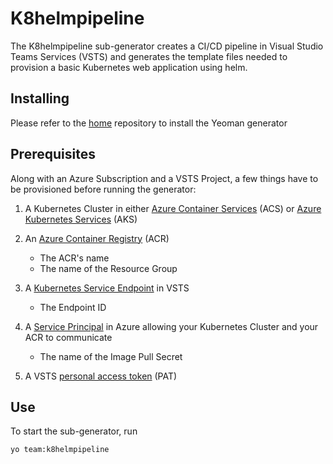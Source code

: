 # K8helmpipeline

The K8helmpipeline sub-generator creates a CI/CD pipeline in Visual Studio Teams Services (VSTS) and generates the template files needed to provision a basic Kubernetes web application using helm.

## Installing

Please refer to the [home](https://github.com/DarqueWarrior/generator-team) repository to install the Yeoman generator 




## Prerequisites

Along with an Azure Subscription and a VSTS Project, a few things have to be provisioned before running the generator: 

1. A Kubernetes Cluster in either [Azure Container Services](https://docs.microsoft.com/en-us/azure/container-service/kubernetes/) (ACS) or [Azure Kubernetes Services](https://azure.microsoft.com/en-us/services/kubernetes-service/) (AKS)

2. An [Azure Container Registry](https://azure.microsoft.com/en-us/services/container-registry/) (ACR)

   - The ACR's name
   - The name of the Resource Group 
   

3. A [Kubernetes Service Endpoint](https://docs.microsoft.com/en-us/vsts/pipelines/library/service-endpoints?view=vsts) in VSTS

   - The Endpoint ID

4. A [Service Principal](https://docs.microsoft.com/en-us/azure/container-registry/container-registry-auth-aks?toc=%2fazure%2faks%2ftoc.json) in Azure allowing your Kubernetes Cluster and your ACR to communicate

   - The name of the Image Pull Secret

5. A VSTS [personal access token](https://docs.microsoft.com/en-us/vsts/organizations/accounts/use-personal-access-tokens-to-authenticate?view=vsts) (PAT) 

## Use
To start the sub-generator, run

```
yo team:k8helmpipeline
```


